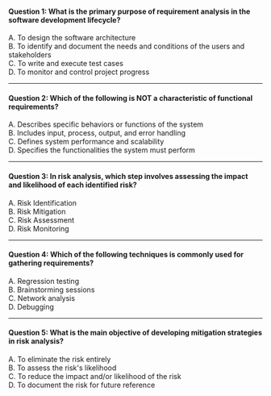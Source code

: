 #### Question 1: What is the primary purpose of requirement analysis in the software development lifecycle?
A. To design the software architecture  
B. To identify and document the needs and conditions of the users and stakeholders  
C. To write and execute test cases  
D. To monitor and control project progress  

---

#### Question 2: Which of the following is NOT a characteristic of functional requirements?
A. Describes specific behaviors or functions of the system  
B. Includes input, process, output, and error handling  
C. Defines system performance and scalability  
D. Specifies the functionalities the system must perform  

---

#### Question 3: In risk analysis, which step involves assessing the impact and likelihood of each identified risk?
A. Risk Identification  
B. Risk Mitigation  
C. Risk Assessment  
D. Risk Monitoring  

---

#### Question 4: Which of the following techniques is commonly used for gathering requirements?
A. Regression testing  
B. Brainstorming sessions  
C. Network analysis  
D. Debugging  

---

#### Question 5: What is the main objective of developing mitigation strategies in risk analysis?
A. To eliminate the risk entirely  
B. To assess the risk's likelihood  
C. To reduce the impact and/or likelihood of the risk  
D. To document the risk for future reference  
